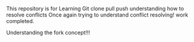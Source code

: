 This repository is for Learning Git
clone
pull
push
understanding how to resolve conflicts
Once again trying to understand conflict resolving!
work completed.

Understanding the fork concept!!!
